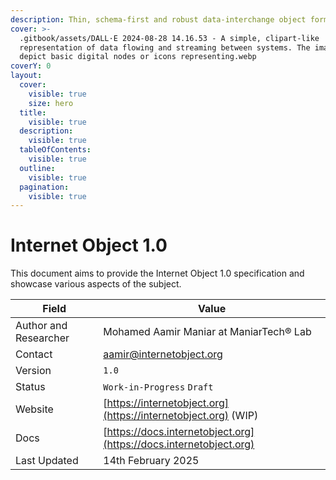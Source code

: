 ```yaml
---
description: Thin, schema-first and robust data-interchange object format for Internet
cover: >-
  .gitbook/assets/DALL·E 2024-08-28 14.16.53 - A simple, clipart-like
  representation of data flowing and streaming between systems. The image should
  depict basic digital nodes or icons representing.webp
coverY: 0
layout:
  cover:
    visible: true
    size: hero
  title:
    visible: true
  description:
    visible: true
  tableOfContents:
    visible: true
  outline:
    visible: true
  pagination:
    visible: true
---
```


# Internet Object 1.0

This document aims to provide the Internet Object 1.0 specification and showcase various aspects of the subject.

| Field                 | Value                                                              |
| --------------------- | ------------------------------------------------------------------ |
| Author and Researcher | Mohamed Aamir Maniar at ManiarTech®️ Lab                            |
| Contact               | aamir@internetobject.org                                           |
| Version               | `1.0`                                                              |
| Status                | `Work-in-Progress` `Draft`                                         |
| Website               | [https://internetobject.org](https://internetobject.org) (WIP)     |
| Docs                  | [https://docs.internetobject.org](https://docs.internetobject.org) |
| Last Updated          | 14th February 2025                                                 |

